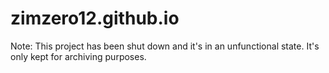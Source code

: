 # zimzero12.github.io

Note: This project has been shut down and it's in an unfunctional state. It's only kept for archiving purposes.
